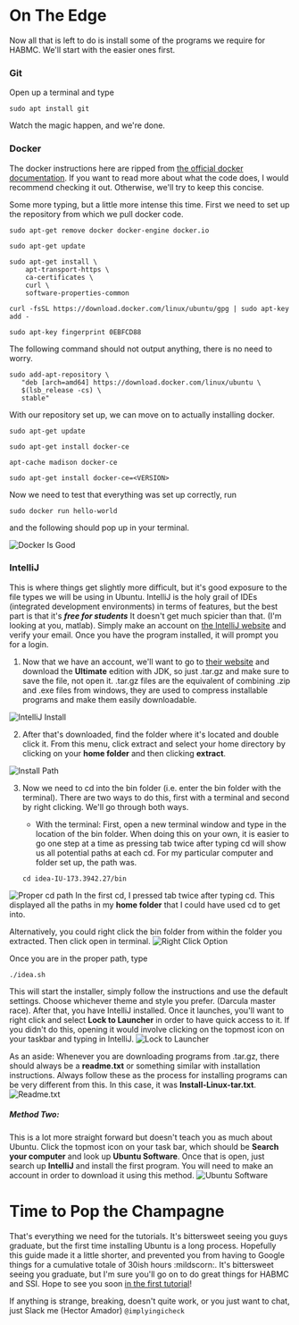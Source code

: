 # On The Edge

Now all that is left to do is install some of the programs we require for HABMC. We'll start with the easier ones first.

### Git

Open up a terminal and type

```sudo apt install git```

Watch the magic happen, and we're done.

### Docker

The docker instructions here are ripped from [the official docker documentation][]. If you want to read more about what the code does, I would recommend checking it out. Otherwise, we'll try to keep this concise.

Some more typing, but a little more intense this time. First we need to set up the repository from which we pull docker code.

```sudo apt-get remove docker docker-engine docker.io```

```sudo apt-get update```

```
sudo apt-get install \
    apt-transport-https \
    ca-certificates \
    curl \
    software-properties-common
```

```curl -fsSL https://download.docker.com/linux/ubuntu/gpg | sudo apt-key add -```

```sudo apt-key fingerprint 0EBFCD88```

The following command should not output anything, there is no need to worry.
```
sudo add-apt-repository \
   "deb [arch=amd64] https://download.docker.com/linux/ubuntu \
   $(lsb_release -cs) \
   stable" 
```

With our repository set up, we can move on to actually installing docker.

```sudo apt-get update```

```sudo apt-get install docker-ce```

```apt-cache madison docker-ce```

```sudo apt-get install docker-ce=<VERSION>```

Now we need to test that everything was set up correctly, run

```sudo docker run hello-world```

and the following should pop up in your terminal.

![Docker Is Good](https://i.imgur.com/lhk84Ap.png)

### IntelliJ
This is where things get slightly more difficult, but it's good exposure to the file types we will be using in Ubuntu. IntelliJ is the holy grail of IDEs (integrated development environments) in terms of features, but the best part is that it's ***free for students*** It doesn't get much spicier than that. (I'm looking at you, matlab). Simply make an account on [the IntelliJ website][] and verify your email. Once you have the program installed, it will prompt you for a login.

1. Now that we have an account, we'll want to go to [their website][] and download the **Ultimate** edition with JDK, so just .tar.gz and make sure to save the file, not open it. .tar.gz files are the equivalent of combining .zip and .exe files from windows, they are used to compress installable programs and make them easily downloadable.

![IntelliJ Install](https://i.imgur.com/eEGl1ba.png)

2. After that's downloaded, find the folder where it's located and double click it. From this menu, click extract and select your home directory by clicking on your **home folder** and then clicking **extract**.

![Install Path](https://i.imgur.com/umQIFcY.png)

3. Now we need to cd into the bin folder (i.e. enter the bin folder with the terminal). There are two ways to do this, first with a terminal and second by right clicking. We'll go through both ways.

    * With the terminal: First, open a new terminal window and type in the location of the bin folder. When doing this on your own, it is easier to go one step at a time as pressing tab twice after typing cd will show us all potential paths at each cd. For my particular computer and folder set up, the path was.
    ```
    cd idea-IU-173.3942.27/bin
    ```
![Proper cd path](https://i.imgur.com/SX1q4Lv.png)
In the first cd, I pressed tab twice after typing cd. This displayed all the paths in my **home folder** that I could have used cd to get into.

Alternatively, you could right click the bin folder from within the folder you extracted. Then click open in terminal.
![Right Click Option](https://i.imgur.com/6HCOxIs.png)

Once you are in the proper path, type

```
./idea.sh
```

This will start the installer, simply follow the instructions and use the default settings. Choose whichever theme and style you prefer. (Darcula master race). After that, you have IntelliJ installed. Once it launches, you'll want to right click and select **Lock to Launcher** in order to have quick access to it. If you didn't do this, opening it would involve clicking on the topmost icon on your taskbar and typing in IntelliJ.
![Lock to Launcher](https://i.imgur.com/3z4iUXI.png?1)

As an aside: Whenever you are downloading programs from .tar.gz, there should always be a **readme.txt** or something similar with installation instructions. Always follow these as the process for installing programs can be very different from this. In this case, it was **Install-Linux-tar.txt**.
![Readme.txt](https://i.imgur.com/wQlBJSt.png)


##### Method Two: 
This is a lot more straight forward but doesn't teach you as much about Ubuntu. Click the topmost icon on your task bar, which should be **Search your computer** and look up **Ubuntu Software**. Once that is open, just search up **IntelliJ** and install the first program. You will need to make an account in order to download it using this method.
![Ubuntu Software](https://i.imgur.com/nyXnC96.png)


# Time to Pop the Champagne
That's everything we need for the tutorials. It's bittersweet seeing you guys graduate, but the first time installing Ubuntu is a long process. Hopefully this guide made it a little shorter, and prevented you from having to Google things for a cumulative totale of 30ish hours :mildscorn:. It's bittersweet seeing you graduate, but I'm sure you'll go on to do great things for HABMC and SSI. Hope to see you soon [in the first tutorial][]!

If anything is strange, breaking, doesn't quite work, or you just want to chat, just Slack me (Hector Amador) ```@implyingicheck```



[//]: # (Some viruses needed for the guide)

[the official docker documentation]: <https://docs.docker.com/engine/installation/linux/docker-ce/ubuntu/#make-the-dockerfile>
[the IntelliJ website]: <https://account.jetbrains.com/login>
[their website]: <https://www.jetbrains.com/idea/download/#section=linux>
[in the first tutorial]: <https://github.com/stanford-ssi/habmc-tutorials/blob/master/ruby/ruby-01.md#build-the-docker-container>
